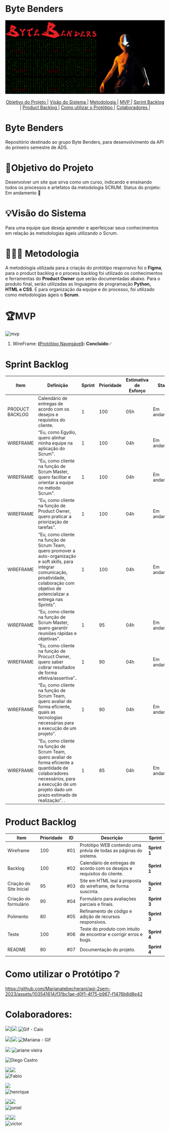 # **Byte Benders**
<p align="center">
      <img src="Dados/Capa-API.png" alt="Capa-API">

<p align="center">
    <a href="#objetivo"> Objetivo do Projeto </a> | 
    <a href="#visao"> Visão do Sistema </a> |
    <a href="#metodologia"> Metodologia </a> |  
    <a href="#mvp"> MVP </a> | 
    <a href="#sprint-backlog"> Sprint Backlog </a> | 
    <a href="#product-backlog"> Product Backlog </a> | 
    <a href="#prototipo"> Como utilizar o Protótipo </a> | 
    <a href="#colaboradores"> Colaboradores </a> | 
</p>
</p>



# Byte Benders
Repositório destinado ao grupo Byte Benders, para desenvolvimento da API do primeiro semestre de ADS.

# 🎯Objetivo do Projeto
Desenvolver um site que sirva como um curso, indicando e ensinando todos os processos e artefatos da metodologia SCRUM. Status do projeto: Em andamento 🏇

# 💡Visão do Sistema
Para uma equipe que deseja aprender e aperfeiçoar seus conhecimentos em relação às metodologias ágeis utilizando o Scrum.

#  👨🏿‍💻 Metodologia 
A metodologia utilizada para a criação do protótipo responsivo foi o **Figma**, para o product backlog e o process backlog foi utilizado os conhecimentos e ferramentas do **Product Owner** que serão documentadas abaixo. Para o produto final, serão utilizadas as linguagens de programação **Python, HTML e CSS**. E para organização da equipe e do processo, foi utilizado como metodologias ágeis o **Scrum**.

# 🏆MVP

![mvp](https://github.com/Marianatebecherani/api-2sem-2023/assets/103541614/b389df42-4404-4f09-b09d-ce0adb231114)

1. WireFrame: **(**[Protótipo Navegável](https://encurtador.com.br/mnopM)**): Concluído**✅


# Sprint Backlog 
| Item | Definição | Sprint | Prioridade | Estimativa de Esforço | Status | Data de Entrega |
| ---- | --------- | ------ | ---------- | --------------------- | ------ | --------------- |
|PRODUCT BACKLOG|Calendário de entregas de acordo com os desejos e requisitos do cliente.| 1 | 100 | 05h | Em andamento | 9/24/2023 | 
|WIREFRAME| “Eu, como Egydio, quero alinhar minha equipe na aplicação do Scrum".| 1 | 100 | 04h | Em andamento | 9/24/2023 |
|WIREFRAME| “Eu, como cliente na função de Scrum Master, quero facilitar e orientar a equipe no método Scrum".| 1 | 100 | 04h | Em andamento | 9/24/2023 |
|WIREFRAME|“Eu, como cliente na função de Product Owner, quero praticar a priorização de tarefas”.| 1 | 100 | 04h | Em andamento | 9/24/2023 |
|WIREFRAME| “Eu, como cliente na função de Scrum Team, quero promover a auto-organização e soft skills, para integrar comunicação, proatividade, colaboração com objetivo de potencializar a entrega nas Sprints”.| 1 | 100 | 04h | Em andamento | 9/24/2023 |
|WIREFRAME|“Eu, como cliente na função de Scrum Master, quero garantir reuniões rápidas e objetivas”.| 1 | 95 | 04h | Em andamento | 9/24/2023|
|WIREFRAME|“Eu, como cliente na função de Procuct Owner, quero saber cobrar resultados de forma efetiva/assertiva”..| 1 | 90 | 04h | Em andamento | 9/24/2023 |
|WIREFRAME|“Eu, como cliente na função de Scrum Team, quero avaliar de forma eficiente, quais as tecnologias necessárias para a execução de um projeto”. | 1 | 90 | 04h | Em andamento | 9/24/2023 |
|WIREFRAME| “Eu, como cliente na função de Scrum Team, quero avaliar de forma eficiente a quantidade de colaboradores necessários, para a execução de um projeto dado um prazo estimado de realização”. .| 1 | 85 | 04h | Em andamento | 9/24/2023|

# Product Backlog
| Item | Prioridade | ID | Descrição | Sprint |
| ---- | ---------- |----| --------- | ------ |
|Wireframe|100|#01|Protótipo WEB contendo uma prévia de todas as páginas do sistema.|**Sprint 1**|
|Backlog|100|#02|Calendário de entregas de acordo com os desejos e requisitos do cliente.|**Sprint 1**|
|Criação do Site Inicial|95|#03|Site em HTML leal à proposta do wireframe, de forma suscinta.|**Sprint 2**|
|Criação do formulário|90|#04|Formulário para avaliações parciais e finais.|**Sprint 3**|
|Polimento|80|#05|Refinamento de código e adição de recursos responsivos.|**Sprint 3**|
|Teste|100|#06|Teste do produto com intuito de encontrar e corrigir erros e bugs.|**Sprint 4**|
|README|80|#07|Documentação do projeto.|**Sprint 4**|




# Como utilizar o Protótipo ❔

https://github.com/Marianatebecherani/api-2sem-2023/assets/103541614/f31bc1ae-d0f1-4f75-b967-f1476b8d8e42





# Colaboradores:
 [<img src="https://img.shields.io/badge/LinkedIn-0077B5?style=for-the-badge&logo=linkedin&logoColor=white">](https://www.linkedin.com/in/caio-osorio-a67224200/)|[<img src="https://img.shields.io/badge/GitHub-100000?style=for-the-badge&logo=github&logoColor=white">](https://github.com/CaioOsorio) 
![Gif - Caio](https://github.com/Marianatebecherani/api-2sem-2023/assets/103541614/c718d4aa-01dd-420a-97b3-fa0d8118843d) 


[<img src="https://img.shields.io/badge/LinkedIn-0077B5?style=for-the-badge&logo=linkedin&logoColor=white">](https://www.linkedin.com/in/mariana-rebelo-tebecherani-3207a4214)|[<img src="https://img.shields.io/badge/GitHub-100000?style=for-the-badge&logo=github&logoColor=white">](https://github.com/Marianatebecherani) 
![Mariana - Gif](https://github.com/Marianatebecherani/api-2sem-2023/assets/103541614/3977ea80-ad2c-45bb-9940-f8f6872c8f80)
<br>


[<img src="https://img.shields.io/badge/GitHub-100000?style=for-the-badge&logo=github&logoColor=white">](https://github.com/ArianeMVieira) 
![ariane vieira](https://github.com/Marianatebecherani/api-2sem-2023/assets/103541614/53c96547-d4ca-49d4-8601-edf181420c52)
<br>


![Diego Castro](https://github.com/Marianatebecherani/api-2sem-2023/assets/103541614/6f185de6-a6d4-48a6-b49c-3740fe013f1f)



<a href="https://www.linkedin.com/in/f%C3%A1bio-hiroshi-5393a51a0/"><img src="https://img.shields.io/badge/LinkedIn-0077B5?style=for-the-badge&logo=linkedin&logoColor=white"></a><a href="https://github.com/FabioHiros"><img src="https://img.shields.io/badge/GitHub-100000?style=for-the-badge&logo=github&logoColor=white"></a> <br>
![Fabio](https://github.com/Marianatebecherani/api-2sem-2023/assets/103541614/12fadeaa-c274-42b1-b613-95337010fc96)


<a href="https://github.com/hriquen"><img src="https://img.shields.io/badge/GitHub-100000?style=for-the-badge&logo=github&logoColor=white"></a> <br>
![henrique](https://github.com/Marianatebecherani/api-2sem-2023/assets/103541614/671adbe3-8a8b-404d-a9bc-5fd9f8208271)



<a href="https://www.linkedin.com/in/jonielrodrigues"><img src="https://img.shields.io/badge/LinkedIn-0077B5?style=for-the-badge&logo=linkedin&logoColor=white"></a><a href="https://github.com/jonieloliveira"><img src="https://img.shields.io/badge/GitHub-100000?style=for-the-badge&logo=github&logoColor=white"></a> <br>
![joniel](https://github.com/Marianatebecherani/api-2sem-2023/assets/103541614/1fa074f2-927a-407e-9ae3-04b0fbb3c262)



<a href="https://www.linkedin.com/in/victorfreis135"><img src="https://img.shields.io/badge/LinkedIn-0077B5?style=for-the-badge&logo=linkedin&logoColor=white"></a><a href="https://github.com/VictorReis135"><img src="https://img.shields.io/badge/GitHub-100000?style=for-the-badge&logo=github&logoColor=white"></a> <br>
![victor](https://github.com/Marianatebecherani/api-2sem-2023/assets/103541614/2161bac1-d04a-4903-8859-443d53f0cb90)





